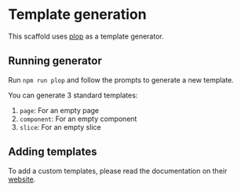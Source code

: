 # Template generation

This scaffold uses [plop](https://plopjs.com/) as a template generator.

## Running generator

Run `npm run plop` and follow the prompts to generate a new template.

You can generate 3 standard templates:

1. `page`: For an empty page
2. `component`: For an empty component
3. `slice`: For an empty slice

## Adding templates

To add a custom templates, please read the documentation on their [website](https://plopjs.com/documentation/#your-first-plopfile).
